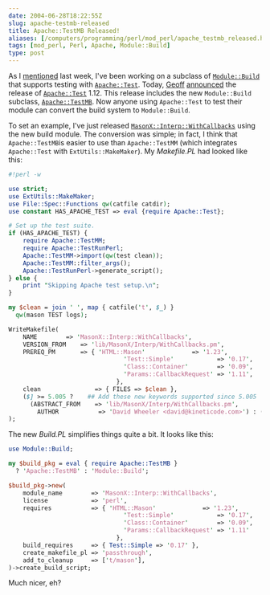 ```yaml
--- 
date: 2004-06-28T18:22:55Z
slug: apache-testmb-released
title: Apache::TestMB Released!
aliases: [/computers/programming/perl/mod_perl/apache_testmb_released.html]
tags: [mod_perl, Perl, Apache, Module::Build]
type: post
---
```


As I [mentioned] last week, I've been working on a subclass of [`Module::Build`]
that supports testing with [`Apache::Test`]. Today, [Geoff][] [announced] the
release of [`Apache::Test`][1] 1.12. This release includes the new
`Module::Build` subclass, [`Apache::TestMB`]. Now anyone using `Apache::Test` to
test their module can convert the build system to `Module::Build`.

To set an example, I've just released [`MasonX::Interp::WithCallbacks`] using
the new build module. The conversion was simple; in fact, I think that
`Apache::TestMB`is easier to use than `Apache::TestMM` (which integrates
`Apache::Test` with `ExtUtils::MakeMaker`). My *Makefile.PL* had looked like
this:

``` perl
#!perl -w

use strict;
use ExtUtils::MakeMaker;
use File::Spec::Functions qw(catfile catdir);
use constant HAS_APACHE_TEST => eval {require Apache::Test};

# Set up the test suite.
if (HAS_APACHE_TEST) {
    require Apache::TestMM;
    require Apache::TestRunPerl;
    Apache::TestMM->import(qw(test clean));
    Apache::TestMM::filter_args();
    Apache::TestRunPerl->generate_script();
} else {
    print "Skipping Apache test setup.\n";
}

my $clean = join ' ', map { catfile('t', $_) }
  qw(mason TEST logs);

WriteMakefile(
    NAME        => 'MasonX::Interp::WithCallbacks',
    VERSION_FROM    => 'lib/MasonX/Interp/WithCallbacks.pm',
    PREREQ_PM       => { 'HTML::Mason'             => '1.23',
                                'Test::Simple'            => '0.17',
                                'Class::Container'        => '0.09',
                                'Params::CallbackRequest' => '1.11',
                              },
    clean               => { FILES => $clean },
    ($] >= 5.005 ?    ## Add these new keywords supported since 5.005
      (ABSTRACT_FROM    => 'lib/MasonX/Interp/WithCallbacks.pm',
        AUTHOR           => 'David Wheeler <david@kineticode.com>') : ()),
);
```

The new *Build.PL* simplifies things quite a bit. It looks like this:

``` perl
use Module::Build;

my $build_pkg = eval { require Apache::TestMB }
  ? 'Apache::TestMB' : 'Module::Build';

$build_pkg->new(
    module_name        => 'MasonX::Interp::WithCallbacks',
    license            => 'perl',
    requires           => { 'HTML::Mason'             => '1.23',
                                'Test::Simple'            => '0.17',
                                'Class::Container'        => '0.09',
                                'Params::CallbackRequest' => '1.11'
                              },
    build_requires     => { Test::Simple => '0.17' },
    create_makefile_pl => 'passthrough',
    add_to_cleanup     => ['t/mason'],
)->create_build_script;
```

Much nicer, eh?

  [mentioned]: /computers/programming/perl/mod_perl/apache_testmb.html
    "Module::Build + Apache::Test is Nearly Here"
  [`Module::Build`]: http://search.cpan.org/dist/Module-Build/ "Module::Build on CPAN"
  [`Apache::Test`]: http://httpd.apache.org/test/ "Apache HTTP Test Project page"
  [Geoff]: http://use.perl.org/~geoff/ "Geoff Young's use Perl page"
  [announced]: http://marc.theaimsgroup.com/?l=apache-test-dev;m=108844177201351;w=2
    "The Apache::Test 1.12 announcement on test-dev"
  [1]: http://search.cpan.org/dist/Apache-Test/ "Apache::Test on CPAN"
  [`Apache::TestMB`]: http://search.cpan.org/dist/Apache-Test/lib/Apache/TestMB.pm
    "Apache::TestMB documentation"
  [`MasonX::Interp::WithCallbacks`]: http://search.cpan.org/dist/MasonX-Interp-WithCallbacks
    "MasonX::Interp::WithCallbacks on CPAN"
